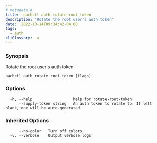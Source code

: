 ```yaml
---
# metadata # 
title:  pachctl auth rotate-root-token
description: "Rotate the root user's auth token"
date:  2022-10-14T09:34:42-04:00
tags:
  - auth
cliGlossary:  a
---
```


### Synopsis

Rotate the root user's auth token

```
pachctl auth rotate-root-token [flags]
```

### Options

```
  -h, --help                  help for rotate-root-token
      --supply-token string   An auth token to rotate to. If left blank, one will be auto-generated.
```

### Inherited Options

```
      --no-color   Turn off colors.
  -v, --verbose    Output verbose logs
```

